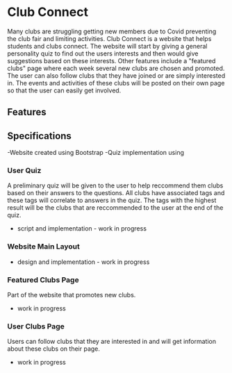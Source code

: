 # Club Connect
Many clubs are struggling getting new members due to Covid preventing the club fair and limiting activities. Club Connect is a website that helps students and clubs connect. The website will start by giving a general personality quiz to find out the users interests and then would give suggestions based on these interests. Other features include a "featured clubs" page where each week several new clubs are chosen and promoted. The user can also follow clubs that they have joined or are simply interested in. The events and activities of these clubs will be posted on their own page so that the user can easily get involved.

## Features

## Specifications
-Website created using Bootstrap
-Quiz implementation using 

### User Quiz
A preliminary quiz will be given to the user to help reccommend them clubs based on their answers to the questions. All clubs have associated tags and these tags will correlate to answers in the quiz. The tags with the highest result will be the clubs that are reccommended to the user at the end of the quiz.
  - script and implementation - work in progress

### Website Main Layout
  - design and implementation - work in progress

### Featured Clubs Page
Part of the website that promotes new clubs.
  - work in progress 

### User Clubs Page
Users can follow clubs that they are interested in and will get information about these clubs on their page.
  - work in progress 



[//]: # (These are reference links used in the body of this note and get stripped out when the markdown processor does its job. There is no need to format nicely because it shouldn't be seen. Thanks SO - http://stackoverflow.com/questions/4823468/store-comments-in-markdown-syntax)


   [dill]: <https://github.com/joemccann/dillinger>
   [git-repo-url]: <https://github.com/joemccann/dillinger.git>
   [john gruber]: <http://daringfireball.net>
   [df1]: <http://daringfireball.net/projects/markdown/>
   [markdown-it]: <https://github.com/markdown-it/markdown-it>
   [Ace Editor]: <http://ace.ajax.org>
   [node.js]: <http://nodejs.org>
   [Twitter Bootstrap]: <http://twitter.github.com/bootstrap/>
   [jQuery]: <http://jquery.com>
   [@tjholowaychuk]: <http://twitter.com/tjholowaychuk>
   [express]: <http://expressjs.com>
   [AngularJS]: <http://angularjs.org>
   [Gulp]: <http://gulpjs.com>

   [PlDb]: <https://github.com/joemccann/dillinger/tree/master/plugins/dropbox/README.md>
   [PlGh]: <https://github.com/joemccann/dillinger/tree/master/plugins/github/README.md>
   [PlGd]: <https://github.com/joemccann/dillinger/tree/master/plugins/googledrive/README.md>
   [PlOd]: <https://github.com/joemccann/dillinger/tree/master/plugins/onedrive/README.md>
   [PlMe]: <https://github.com/joemccann/dillinger/tree/master/plugins/medium/README.md>
   [PlGa]: <https://github.com/RahulHP/dillinger/blob/master/plugins/googleanalytics/README.md>
